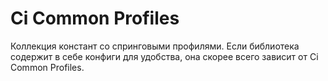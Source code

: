 Ci Common Profiles
==================

Коллекция констант со спринговыми профилями. Если библиотека содержит в себе конфиги для удобства,
она скорее всего зависит от Ci Common Profiles. 

